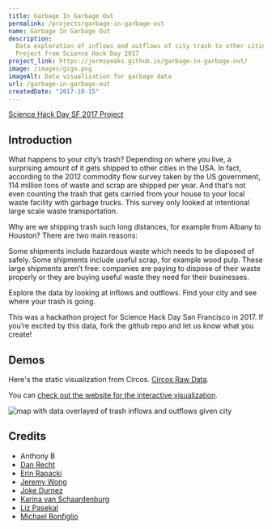 ```yaml
---
title: Garbage In Garbage Out
permalink: /projects/garbage-in-garbage-out
name: Garbage In Garbage Out
description:
  Data exploration of inflows and outflows of city trash to other cities. Data from the US Commodities Survey from 2012.
  Project from Science Hack Day 2017
project_link: https://jermspeaks.github.io/garbage-in-garbage-out/
image: /images/gigo.png
imageAlt: Data visualization for garbage data
url: /garbage-in-garbage-out
createdDate: "2017-10-15"
---
```


[Science Hack Day SF 2017 Project](https://sf.sciencehackday.org/hacks-2017/#hack_10)

## Introduction

What happens to your city’s trash? Depending on where you live, a surprising amount of it gets shipped to other cities in the USA. In fact, according to the 2012 commodity flow survey taken by the US government, 114 million tons of waste and scrap are shipped per year. And that’s not even counting the trash that gets carried from your house to your local waste facility with garbage trucks. This survey only looked at intentional large scale waste transportation.

Why are we shipping trash such long distances, for example from Albany to Houston? There are two main reasons:

Some shipments include hazardous waste which needs to be disposed of safely.
Some shipments include useful scrap, for example wood pulp.
These large shipments aren’t free: companies are paying to dispose of their waste properly or they are buying useful waste they need for their businesses.

Explore the data by looking at inflows and outflows. Find your city and see where your trash is going.

This was a hackathon project for Science Hack Day San Francisco in 2017. If you’re excited by this data, fork the github repo and let us know what you create!

## Demos

Here's the static visualization from Circos. [Circos Raw Data](https://mkweb.bcgsc.ca/tableviewer/).

You can [check out the website for the interactive visualization](https://jermspeaks.github.io/garbage-in-garbage-out/).

<img src="/images/gigo.png" alt="map with data overlayed of trash inflows and outflows given city"/>

## Credits

- Anthony B
- [Dan Recht](twitter.com/DanielRecht)
- [Erin Rapacki](twitter.com/RobotDiva)
- [Jeremy Wong](github.com/jermspeaks)
- [Joke Durnez](twitter.com/JokeDurnez)
- [Karina van Schaardenburg](twitter.com/kvanscha)
- [Liz Pasekal](https://www.lizpasekal.com/)
- [Michael Bonfiglio](twitter.com/michaelbonbon)
